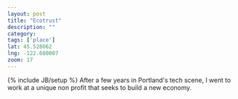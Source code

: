 ```yaml
---
layout: post
title: "Ecotrust"
description: ""
category: 
tags: ['place']
lat: 45.528062
lng: -122.680007
zoom: 17
---
```

{% include JB/setup %}
After a few years in Portland's tech scene, I went to work at a unique non profit that seeks to build a new economy.
